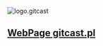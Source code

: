![logo.gitcast](https://logo.gitcast.pl/1/cover.png)

## [WebPage gitcast.pl](https://www.gitcast.pl/)
